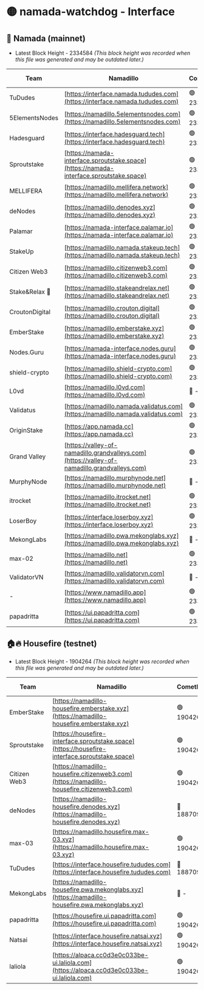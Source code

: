 # 🟡 namada-watchdog - Interface

## 🚀 Namada (mainnet)
- Latest Block Height - 2334584 *(This block height was recorded when this file was generated and may be outdated later.)*

| Team | Namadillo | CometBFT | Indexer | MASP Indexer |
|-|-|-|-|-|
| TuDudes | [https://interface.namada.tududes.com](https://interface.namada.tududes.com) | 🟢 2334568 | 🟢 2334567 | 🟢 2334567 |
| 5ElementsNodes | [https://namadillo.5elementsnodes.com](https://namadillo.5elementsnodes.com) | 🟢 2334568 | 🟢 2334568 | 🟢 2334567 |
| Hadesguard | [https://interface.hadesguard.tech](https://interface.hadesguard.tech) | 🟢 2334568 | 🟢 2334568 | 🟢 2334568 |
| Sproutstake | [https://namada-interface.sproutstake.space](https://namada-interface.sproutstake.space) | 🟢 2334569 | 🟢 2334569 | 🟢 2334568 |
| MELLIFERA | [https://namadillo.mellifera.network](https://namadillo.mellifera.network) | 🟢 2334570 | 🟢 2334570 | 🟢 2334570 |
| deNodes | [https://namadillo.denodes.xyz](https://namadillo.denodes.xyz) | 🟢 2334570 | 🟢 2334570 | 🟢 2334570 |
| Palamar | [https://namada-interface.palamar.io](https://namada-interface.palamar.io) | 🟢 2334571 | 🟢 2334571 | 🟢 2334571 |
| StakeUp | [https://namadillo.namada.stakeup.tech](https://namadillo.namada.stakeup.tech) | 🟢 2334571 | 🟢 2334571 | 🟢 2334572 |
| Citizen Web3 | [https://namadillo.citizenweb3.com](https://namadillo.citizenweb3.com) | 🟢 2334572 | 🟢 2334572 | 🟢 2334572 |
| Stake&Relax 🦥 | [https://namadillo.stakeandrelax.net](https://namadillo.stakeandrelax.net) | 🟢 2334573 | 🟢 2334573 | 🟢 2334572 |
| CroutonDigital | [https://namadillo.crouton.digital](https://namadillo.crouton.digital) | 🟢 2334573 | 🟢 2334573 | 🟢 2334573 |
| EmberStake | [https://namadillo.emberstake.xyz](https://namadillo.emberstake.xyz) | 🟢 2334574 | 🟢 2334574 | 🟢 2334573 |
| Nodes.Guru | [https://namada-interface.nodes.guru](https://namada-interface.nodes.guru) | 🟢 2334574 | 🟢 2334574 | 🟢 2334574 |
| shield-crypto | [https://namadillo.shield-crypto.com](https://namadillo.shield-crypto.com) | 🟢 2334575 | 🟢 2334575 | 🟢 2334575 |
| L0vd | [https://namadillo.l0vd.com](https://namadillo.l0vd.com) | 🔴 - | 🔴 - | 🔴 - |
| Validatus | [https://namadillo.namada.validatus.com](https://namadillo.namada.validatus.com) | 🟢 2334578 | 🔴 2333180 | 🔴 2177377 |
| OriginStake | [https://app.namada.cc](https://app.namada.cc) | 🟢 2334578 | 🟢 2334578 | 🟢 2334578 |
| Grand Valley | [https://valley-of-namadillo.grandvalleys.com](https://valley-of-namadillo.grandvalleys.com) | 🟢 2334578 | 🟢 2334578 | 🟢 2334578 |
| MurphyNode | [https://namadillo.murphynode.net](https://namadillo.murphynode.net) | 🔴 - | 🔴 - | 🔴 - |
| itrocket | [https://namadillo.itrocket.net](https://namadillo.itrocket.net) | 🟢 2334581 | 🟢 2334581 | 🟢 2334581 |
| LoserBoy | [https://interface.loserboy.xyz](https://interface.loserboy.xyz) | 🟢 2334581 | 🟢 2334581 | 🟢 2334581 |
| MekongLabs | [https://namadillo.pwa.mekonglabs.xyz](https://namadillo.pwa.mekonglabs.xyz) | 🔴 - | 🔴 - | 🔴 - |
| max-02 | [https://namadillo.net](https://namadillo.net) | 🟢 2334582 | 🟢 2334582 | 🟢 2334582 |
| ValidatorVN | [https://namadillo.validatorvn.com](https://namadillo.validatorvn.com) | 🔴 - | 🔴 - | 🔴 - |
| - | [https://www.namadillo.app](https://www.namadillo.app) | 🟢 2334584 | 🟢 2334584 | 🟢 2334584 |
| papadritta | [https://ui.papadritta.com](https://ui.papadritta.com) | 🟢 2334584 | 🟢 2334584 | 🟢 2334584 |

## 🏠🔥 Housefire (testnet)
- Latest Block Height - 1904264 *(This block height was recorded when this file was generated and may be outdated later.)*

| Team | Namadillo | CometBFT | Indexer | MASP Indexer |
|-|-|-|-|-|
| EmberStake | [https://namadillo-housefire.emberstake.xyz](https://namadillo-housefire.emberstake.xyz) | 🟢 1904261 | 🟢 1904261 | 🟢 1904261 |
| Sproutstake | [https://housefire-interface.sproutstake.space](https://housefire-interface.sproutstake.space) | 🟢 1904261 | 🟢 1904261 | 🟢 1904261 |
| Citizen Web3 | [https://namadillo-housefire.citizenweb3.com](https://namadillo-housefire.citizenweb3.com) | 🟢 1904262 | 🔴 1887095 | 🔴 1887095 |
| deNodes | [https://namadillo-housefire.denodes.xyz](https://namadillo-housefire.denodes.xyz) | 🔴 1887095 | 🔴 1887095 | 🔴 1887095 |
| max-03 | [https://namadillo.housefire.max-03.xyz](https://namadillo.housefire.max-03.xyz) | 🟢 1904262 | 🟢 1904262 | 🟢 1904262 |
| TuDudes | [https://interface.housefire.tududes.com](https://interface.housefire.tududes.com) | 🔴 1887095 | 🔴 1887095 | 🔴 1887095 |
| MekongLabs | [https://namadillo-housefire.pwa.mekonglabs.xyz](https://namadillo-housefire.pwa.mekonglabs.xyz) | 🔴 - | 🔴 - | 🔴 - |
| papadritta | [https://housefire.ui.papadritta.com](https://housefire.ui.papadritta.com) | 🟢 1904263 | 🟢 1904263 | 🟢 1904263 |
| Natsai | [https://interface.housefire.natsai.xyz](https://interface.housefire.natsai.xyz) | 🟢 1904264 | 🟢 1904264 | 🟢 1904264 |
| laliola | [https://alpaca.cc0d3e0c033be-ui.laliola.com](https://alpaca.cc0d3e0c033be-ui.laliola.com) | 🟢 1904264 | 🟢 1904264 | 🔴 1887095 |

